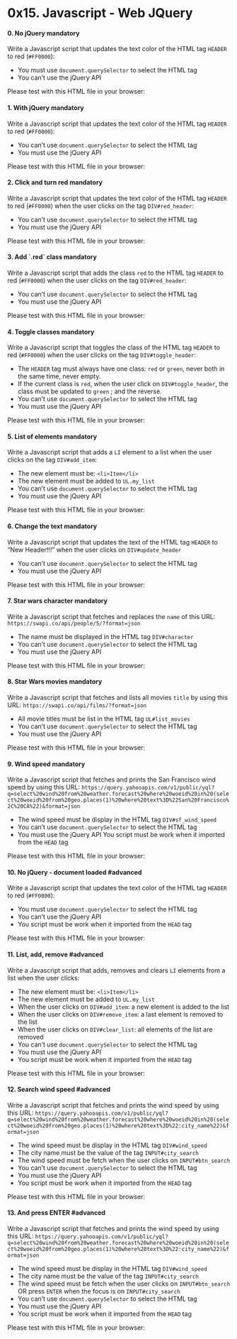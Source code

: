 <h1 class="gap">0x15. Javascript - Web JQuery</h1>


<h4 class="task">
    0. No jQuery
      <span class="alert alert-warning mandatory-optional">
        mandatory
      </span>
</h4><p>Write a Javascript script that updates the text color of the HTML tag <code>HEADER</code> to red (<code>#FF0000</code>):</p><ul>
<li>You must use <code>document.querySelector</code> to select the HTML tag</li>
<li>You can’t use the jQuery API</li>
</ul><p>Please test with this HTML file in your browser:</p>


<h4 class="task">
    1. With jQuery
      <span class="alert alert-warning mandatory-optional">
        mandatory
      </span>
</h4><p>Write a Javascript script that updates the text color of the HTML tag <code>HEADER</code> to red (<code>#FF0000</code>):</p><ul>
<li>You can’t use <code>document.querySelector</code> to select the HTML tag</li>
<li>You must use the jQuery API</li>
</ul><p>Please test with this HTML file in your browser:</p>


<h4 class="task">
    2. Click and turn red
      <span class="alert alert-warning mandatory-optional">
        mandatory
      </span>
</h4><p>Write a Javascript script that updates the text color of the HTML tag <code>HEADER</code> to red (<code>#FF0000</code>) when the user clicks on the tag <code>DIV#red_header</code>:</p><ul>
<li>You can’t use <code>document.querySelector</code> to select the HTML tag</li>
<li>You must use the jQuery API</li>
</ul><p>Please test with this HTML file in your browser:</p>


<h4 class="task">
    3. Add `.red` class
      <span class="alert alert-warning mandatory-optional">
        mandatory
      </span>
</h4><p>Write a Javascript script that adds the class <code>red</code> to the HTML tag <code>HEADER</code> to red (<code>#FF0000</code>) when the user clicks on the tag <code>DIV#red_header</code>:</p><ul>
<li>You can’t use <code>document.querySelector</code> to select the HTML tag</li>
<li>You must use the jQuery API</li>
</ul><p>Please test with this HTML file in your browser:</p>


<h4 class="task">
    4. Toggle classes
      <span class="alert alert-warning mandatory-optional">
        mandatory
      </span>
</h4><p>Write a Javascript script that toggles the class of the HTML tag <code>HEADER</code> to red (<code>#FF0000</code>) when the user clicks on the tag <code>DIV#toggle_header</code>:</p><ul>
<li>The <code>HEADER</code> tag must always have one class: <code>red</code> or <code>green</code>, never both in the same time, never empty.</li>
<li>If the current class is <code>red</code>, when the user click on <code>DIV#toggle_header</code>, the class must be updated to <code>green</code> ; and the reverse.</li>
<li>You can’t use <code>document.querySelector</code> to select the HTML tag</li>
<li>You must use the jQuery API</li>
</ul><p>Please test with this HTML file in your browser:</p>


<h4 class="task">
    5. List of elements
      <span class="alert alert-warning mandatory-optional">
        mandatory
      </span>
</h4><p>Write a Javascript script that adds a <code>LI</code> element to a list when the user clicks on the tag <code>DIV#add_item</code>:</p><ul>
<li>The new element must be: <code>&lt;li&gt;Item&lt;/li&gt;</code></li>
<li>The new element must be added to <code>UL.my_list</code></li>
<li>You can’t use <code>document.querySelector</code> to select the HTML tag</li>
<li>You must use the jQuery API</li>
</ul><p>Please test with this HTML file in your browser:</p>


<h4 class="task">
    6. Change the text
      <span class="alert alert-warning mandatory-optional">
        mandatory
      </span>
</h4><p>Write a Javascript script that updates the text of the HTML tag <code>HEADER</code> to “New Header!!!” when the user clicks on <code>DIV#update_header</code></p><ul>
<li>You can’t use <code>document.querySelector</code> to select the HTML tag</li>
<li>You must use the jQuery API</li>
</ul><p>Please test with this HTML file in your browser:</p>


<h4 class="task">
    7. Star wars character
      <span class="alert alert-warning mandatory-optional">
        mandatory
      </span>
</h4><p>Write a Javascript script that fetches and replaces the <code>name</code> of this URL: <code>https://swapi.co/api/people/5/?format=json</code></p><ul>
<li>The name must be displayed in the HTML tag <code>DIV#character</code></li>
<li>You can’t use <code>document.querySelector</code> to select the HTML tag</li>
<li>You must use the jQuery API</li>
</ul><p>Please test with this HTML file in your browser:</p>


<h4 class="task">
    8. Star Wars movies
      <span class="alert alert-warning mandatory-optional">
        mandatory
      </span>
</h4><p>Write a Javascript script that fetches and lists all movies <code>title</code> by using this URL: <code>https://swapi.co/api/films/?format=json</code></p><ul>
<li>All movie titles must be list in the HTML tag <code>UL#list_movies</code></li>
<li>You can’t use <code>document.querySelector</code> to select the HTML tag</li>
<li>You must use the jQuery API</li>
</ul><p>Please test with this HTML file in your browser:</p>


<h4 class="task">
    9. Wind speed
      <span class="alert alert-warning mandatory-optional">
        mandatory
      </span>
</h4><p>Write a Javascript script that fetches and prints the San Francisco wind speed by using this URL: <code>https://query.yahooapis.com/v1/public/yql?q=select%20wind%20from%20weather.forecast%20where%20woeid%20in%20(select%20woeid%20from%20geo.places(1)%20where%20text%3D%22San%20Francisco%2C%20CA%22)&amp;format=json</code></p><ul>
<li>The wind speed must be display in the HTML tag <code>DIV#sf_wind_speed</code></li>
<li>You can’t use <code>document.querySelector</code> to select the HTML tag</li>
<li>You must use the jQuery API
You script must be work when it imported from the <code>HEAD</code> tag</li>
</ul><p>Please test with this HTML file in your browser:</p>


<h4 class="task">
    10. No jQuery - document loaded
      <span class="alert alert-info mandatory-optional">
        #advanced
      </span>
</h4><p>Write a Javascript script that updates the text color of the HTML tag <code>HEADER</code> to red (<code>#FF0000</code>):</p><ul>
<li>You must use <code>document.querySelector</code> to select the HTML tag</li>
<li>You can’t use the jQuery API</li>
<li>You script must be work when it imported from the <code>HEAD</code> tag</li>
</ul><p>Please test with this HTML file in your browser:</p>


<h4 class="task">
    11. List, add, remove
      <span class="alert alert-info mandatory-optional">
        #advanced
      </span>
</h4><p>Write a Javascript script that adds, removes and clears <code>LI</code> elements from a list when the user clicks:</p><ul>
<li>The new element must be: <code>&lt;li&gt;Item&lt;/li&gt;</code></li>
<li>The new element must be added to <code>UL.my_list</code></li>
<li>When the user clicks on <code>DIV#add_item</code>: a new element is added to the list</li>
<li>When the user clicks on <code>DIV#remove_item</code>: a last element is removed to the list</li>
<li>When the user clicks on <code>DIV#clear_list</code>: all elements of the list are removed</li>
<li>You can’t use <code>document.querySelector</code> to select the HTML tag</li>
<li>You must use the jQuery API</li>
<li>You script must be work when it imported from the <code>HEAD</code> tag</li>
</ul><p>Please test with this HTML file in your browser:</p>


<h4 class="task">
    12. Search wind speed
      <span class="alert alert-info mandatory-optional">
        #advanced
      </span>
</h4><p>Write a Javascript script that fetches and prints the wind speed by using this URL: <code>https://query.yahooapis.com/v1/public/yql?q=select%20wind%20from%20weather.forecast%20where%20woeid%20in%20(select%20woeid%20from%20geo.places(1)%20where%20text%3D%22:city_name%22)&amp;format=json</code></p><ul>
<li>The wind speed must be display in the HTML tag <code>DIV#wind_speed</code></li>
<li>The city name must be the value of the tag <code>INPUT#city_search</code></li>
<li>The wind speed must be fetch when the user clicks on <code>INPUT#btn_search</code></li>
<li>You can’t use <code>document.querySelector</code> to select the HTML tag</li>
<li>You must use the jQuery API</li>
<li>You script must be work when it imported from the <code>HEAD</code> tag</li>
</ul><p>Please test with this HTML file in your browser:</p>


<h4 class="task">
    13. And press ENTER
      <span class="alert alert-info mandatory-optional">
        #advanced
      </span>
</h4><p>Write a Javascript script that fetches and prints the wind speed by using this URL: <code>https://query.yahooapis.com/v1/public/yql?q=select%20wind%20from%20weather.forecast%20where%20woeid%20in%20(select%20woeid%20from%20geo.places(1)%20where%20text%3D%22:city_name%22)&amp;format=json</code></p><ul>
<li>The wind speed must be display in the HTML tag <code>DIV#wind_speed</code></li>
<li>The city name must be the value of the tag <code>INPUT#city_search</code></li>
<li>The wind speed must be fetch when the user clicks on <code>INPUT#btn_search</code> OR press <code>ENTER</code> when the focus is on <code>INPUT#city_search</code></li>
<li>You can’t use <code>document.querySelector</code> to select the HTML tag</li>
<li>You must use the jQuery API</li>
<li>You script must be work when it imported from the <code>HEAD</code> tag</li>
</ul><p>Please test with this HTML file in your browser:</p>

